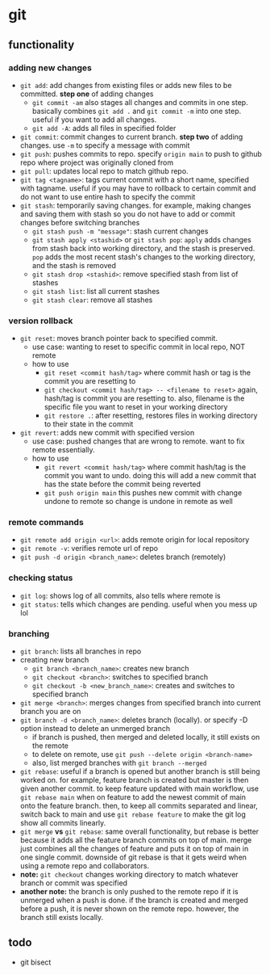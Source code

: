 # git

## functionality

### adding new changes

* `git add`: add changes from existing files or adds new files to be committed. **step one** of adding changes
	* `git commit -am` also stages all changes and commits in one step. basically combines `git add .` and `git commit -m` into one step. useful if you want to add all changes.
    * `git add -A`: adds all files in specified folder
* `git commit`: commit changes to current branch. **step two** of adding changes. use `-m` to specify a message with commit
* `git push`: pushes commits to repo. specify `origin main` to push to github repo where project was originally cloned from
* `git pull`: updates local repo to match github repo.
* `git tag <tagname>`: tags current commit with a short name, specified with tagname. useful if you may have to rollback to certain commit and do not want to use entire hash to specify the commit
* `git stash`: temporarily saving changes. for example, making changes and saving them with stash so you do not have to add or commit changes before switching branches
	* `git stash push -m "message"`: stash current changes
	* `git stash apply <stashid>` or `git stash pop`: `apply` adds changes from stash back into working directory, and the stash is preserved. `pop` adds the most recent stash's changes to the working directory, and the stash is removed
	* `git stash drop <stashid>`: remove specified stash from list of stashes
	* `git stash list`: list all current stashes
	* `git stash clear`: remove all stashes

### version rollback

* `git reset`: moves branch pointer back to specified commit.
	* use case: wanting to reset to specific commit in local repo, NOT remote
	* how to use
		* `git reset <commit hash/tag>` where commit hash or tag is the commit you are resetting to
		* `git checkout <commit hash/tag> -- <filename to reset>` again, hash/tag is commit you are resetting to. also, filename is the specific file you want to reset in your working directory
        * `git restore .`: after resetting, restores files in working directory to their state in the commit
* `git revert`: adds new commit with specified version
	* use case: pushed changes that are wrong to remote. want to fix remote essentially.
	* how to use
		* `git revert <commit hash/tag>` where commit hash/tag is the commit you want to undo. doing this will add a new commit that has the state before the commit being reverted
		* `git push origin main` this pushes new commit with change undone to remote so change is undone in remote as well

### remote commands

* `git remote add origin <url>`: adds remote origin for local repository
* `git remote -v`: verifies remote url of repo
* `git push -d origin <branch_name>`: deletes branch (remotely)

### checking status

* `git log`: shows log of all commits, also tells where remote is 
* `git status`: tells which changes are pending. useful when you mess up lol

### branching

* `git branch`: lists all branches in repo
* creating new branch
	* `git branch <branch_name>`: creates new branch
	* `git checkout <branch>`: switches to specified branch
	* `git checkout -b <new_branch_name>`: creates and switches to specified branch
* `git merge <branch>`: merges changes from specified branch into current branch you are on
* `git branch -d <branch_name>`: deletes branch (locally). or specify -D option instead to delete an unmerged branch
    * if branch is pushed, then merged and deleted locally, it still exists on the remote
    * to delete on remote, use `git push --delete origin <branch-name>`
    * also, list merged branches with `git branch --merged`
* `git rebase`: useful if a branch is opened but another branch is still being worked on. for example, feature branch is created but master is then given another commit. to keep feature updated with main workflow, use `git rebase main` when on feature to add the newest commit of main onto the feature branch. then, to keep all commits separated and linear, switch back to main and use `git rebase feature` to make the git log show all commits linearly.
* `git merge` **vs** `git rebase`: same overall functionality, but rebase is better because it adds all the feature branch commits on top of main. merge just combines all the changes of feature and puts it on top of main in one single commit. downside of git rebase is that it gets weird when using a remote repo and collaborators.
* **note:** `git checkout` changes working directory to match whatever branch or commit was specified
* **another note:** the branch is only pushed to the remote repo if it is unmerged when a push is done. if the branch is created and merged before a push, it is never shown on the remote repo. however, the branch still exists locally.

## todo

* git bisect
